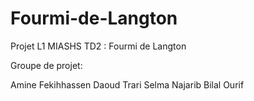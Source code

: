 # Fourmi-de-Langton
Projet L1 MIASHS TD2 : Fourmi de Langton 

Groupe de projet: 

Amine Fekihhassen
Daoud Trari
Selma Najarib
Bilal Ourif
